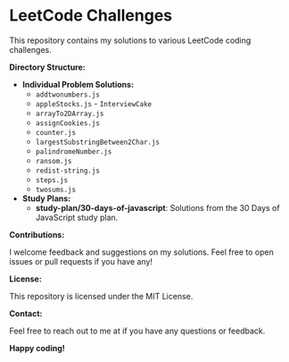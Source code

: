 # LeetCode Challenges

This repository contains my solutions to various LeetCode coding challenges.

**Directory Structure:**

- **Individual Problem Solutions:**
   - `addtwonumbers.js`
   - `appleStocks.js` - `InterviewCake`
   - `arrayTo2DArray.js`
   - `assignCookies.js`
   - `counter.js`
   - `largestSubstringBetween2Char.js`
   - `palindromeNumber.js`
   - `ransom.js`
   - `redist-string.js`
   - `steps.js`
   - `twosums.js`
- **Study Plans:**
   - **study-plan/30-days-of-javascript**: Solutions from the 30 Days of JavaScript study plan.

**Contributions:**

I welcome feedback and suggestions on my solutions. Feel free to open issues or pull requests if you have any!

**License:**

This repository is licensed under the MIT License.

**Contact:**

Feel free to reach out to me at if you have any questions or feedback.

**Happy coding!**

